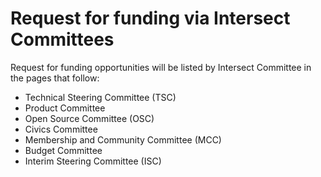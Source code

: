# Request for funding via Intersect Committees

Request for funding opportunities will be listed by Intersect Committee in the pages that follow:

* Technical Steering Committee (TSC)
* Product Committee
* Open Source Committee (OSC)
* Civics Committee
* Membership and Community Committee (MCC)
* Budget Committee
* Interim Steering Committee (ISC)



